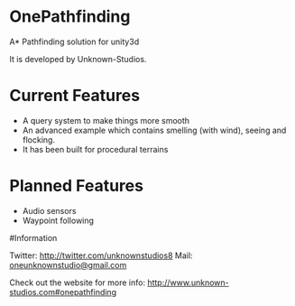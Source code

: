 # OnePathfinding
A* Pathfinding solution for unity3d

It is developed by Unknown-Studios.

# Current Features
- A query system to make things more smooth
- An advanced example which contains smelling (with wind), seeing and flocking.
- It has been built for procedural terrains

# Planned Features
- Audio sensors
- Waypoint following

#Information

Twitter: http://twitter.com/unknownstudios8
Mail: oneunknownstudio@gmail.com

Check out the website for more info:
http://www.unknown-studios.com#onepathfinding
